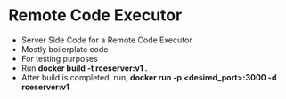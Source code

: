 # Remote Code Executor 
- Server Side Code for a Remote Code Executor 
- Mostly boilerplate code
- For testing purposes
- Run **docker build -t rceserver:v1 .**
- After build is completed, run, **docker run -p <desired_port>:3000 -d rceserver:v1**
